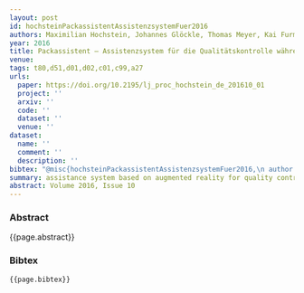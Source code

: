 ```yaml
---
layout: post
id: hochsteinPackassistentAssistenzsystemFuer2016
authors: Maximilian Hochstein, Johannes Glöckle, Thomas Meyer, Kai Furmans
year: 2016
title: Packassistent – Assistenzsystem für die Qualitätskontrolle während des Packprozesses
venue:
tags: t80,d51,d01,d02,c01,c99,a27
urls:
  paper: https://doi.org/10.2195/lj_proc_hochstein_de_201610_01
  project: ''
  arxiv: ''
  code: ''
  dataset: ''
  venue: ''
dataset:
  name: ''
  comment: ''
  description: ''
bibtex: "@misc{hochsteinPackassistentAssistenzsystemFuer2016,\n author = {Hochstein, Maximilian and Glöckle, Johannes and Meyer, Thomas and Furmans, Kai},\n date = {2016},\n doi = {10.2195/lj_proc_hochstein_de_201610_01},\n langid = {ngerman},\n publisher = {{Wissenschaftliche Gesellschaft für Technische Logistik}},\n title = {Packassistent – Assistenzsystem für die Qualitätskontrolle während des Packprozesses},\n url = {http://www.logistics-journal.de/proceedings/2016/fachkolloquium2016/4471},\n urldate = {2019-11-22}\n}\n"
summary: assistance system based on augmented reality for quality control during the packing process
abstract: Volume 2016, Issue 10
---
```


### Abstract

{{page.abstract}}

### Bibtex

```
{{page.bibtex}}
```
